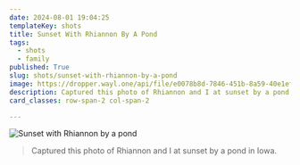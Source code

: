 ```yaml
---
date: 2024-08-01 19:04:25
templateKey: shots
title: Sunset With Rhiannon By A Pond
tags:
  - shots
  - family
published: True
slug: shots/sunset-with-rhiannon-by-a-pond
image: https://dropper.wayl.one/api/file/e0078b8d-7846-451b-8a59-40e1ef7925df.png
description: Captured this photo of Rhiannon and I at sunset by a pond in Iowa.
card_classes: row-span-2 col-span-2

---
```


![Sunset with Rhiannon by a pond](https://dropper.wayl.one/api/file/e0078b8d-7846-451b-8a59-40e1ef7925df.png)

> Captured this photo of Rhiannon and I at sunset by a pond in Iowa.
